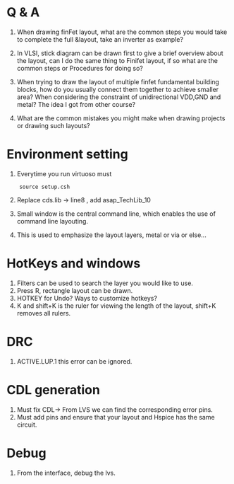 # Q & A
1. When drawing finFet layout, what are the common steps you would take to complete the full &layout, take an inverter as example?
>>>


2. In VLSI, stick diagram can be drawn first to give a brief overview about the layout, can I do the same thing to Finifet layout, if so what are the common steps or Procedures for doing so?

3. When trying to draw the layout of multiple finfet fundamental building blocks, how do you usually connect them together to achieve smaller area? When considering the constraint of unidirectional VDD,GND and metal? The idea I got from other course?

4. What are the common mistakes you might make when drawing projects or drawing such layouts?


# Environment setting
1. Everytime you run virtuoso must
```
    source setup.csh
```

2. Replace cds.lib -> line8 , add asap_TechLib_10


3. Small window is the central command line, which enables the use of command line layouting.
4. This is used to emphasize the layout layers, metal or via or else...


# HotKeys and windows
1. Filters can be used to search the layer you would like to use.
2. Press R, rectangle layout can be drawn.
3. HOTKEY for Undo? Ways to customize hotkeys?
4. K and shift+K is the ruler for viewing the length of the layout, shift+K removes all rulers.


# DRC
1. ACTIVE.LUP.1 this error can be ignored.


# CDL generation
1. Must fix CDL-> From LVS we can find the corresponding error pins.
2. Must add pins and ensure that your layout and Hspice has the same circuit.

# Debug
1. From the interface, debug the lvs.
